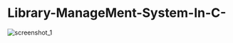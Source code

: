 # Library-ManageMent-System-In-C-
![screenshot_1](https://user-images.githubusercontent.com/32593150/41821923-9f582900-7809-11e8-95ba-2de903c0935b.png)
